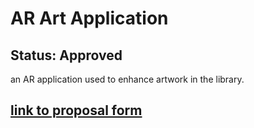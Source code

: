 # AR Art Application
## Status: Approved
an AR application used to enhance artwork in the library.
## [link to proposal form](https://pacificedu-my.sharepoint.com/:w:/g/personal/kcanniff_pacific_edu/EaLeLEobVklKsmpOWgoQ2h4BUZ5Ajm1quEZdtyZK7lQ1fA?e=YKiHZ7)
